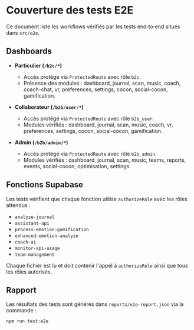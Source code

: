 # Couverture des tests E2E

Ce document liste les workflows vérifiés par les tests end‑to‑end situés dans `src/e2e`.

## Dashboards

- **Particulier (`/b2c/*`)**
  - Accès protégé via `ProtectedRoute` avec rôle `b2c`.
  - Présence des modules : dashboard, journal, scan, music, coach, coach-chat, vr, preferences, settings, cocon, social-cocon, gamification.

- **Collaborateur (`/b2b/user/*`)**
  - Accès protégé via `ProtectedRoute` avec rôle `b2b_user`.
  - Modules vérifiés : dashboard, journal, scan, music, coach, vr, preferences, settings, cocon, social-cocon, gamification.

- **Admin (`/b2b/admin/*`)**
  - Accès protégé via `ProtectedRoute` avec rôle `b2b_admin`.
  - Modules vérifiés : dashboard, journal, scan, music, teams, reports, events, social-cocon, optimisation, settings.

## Fonctions Supabase

Les tests vérifient que chaque fonction utilise `authorizeRole` avec les rôles attendus :

- `analyze-journal`
- `assistant-api`
- `process-emotion-gamification`
- `enhanced-emotion-analyze`
- `coach-ai`
- `monitor-api-usage`
- `team-management`

Chaque fichier est lu et doit contenir l'appel à `authorizeRole` ainsi que tous les rôles autorisés.

## Rapport

Les résultats des tests sont générés dans `reports/e2e-report.json` via la commande :

```bash
npm run test:e2e
```

